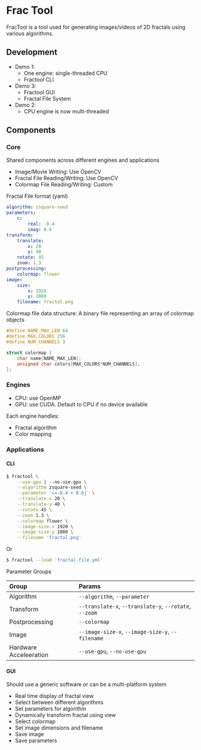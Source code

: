 Frac Tool
=================================================================================

FracTool is a tool used for generating images/videos of 2D fractals using various 
algorithms.

Development
---------------------------------------------------------------------------------

- Demo 1:
    - One engine: single-threaded CPU
    - Fractool CLI
- Demo 3:
    - Fractool GUI
    - Fractal File System
- Demo 2:
    - CPU engine is now multi-threaded

Components
---------------------------------------------------------------------------------

### Core

Shared components across different engines and applications

- Image/Movie Writing: Use OpenCV
- Fractal File Reading/Writing: Use OpenCV
- Colormap File Reading/Writing: Custom

Fractal File format (yaml)

```yaml
algorithm: zsquare-seed
parameters:
    c:
        real: -0.4
        imag: 0.6
transform:
    translate:
        x: 20
        y: 40
    rotate: 45
    zoom: 1.3
postprocessing:
    colormap: flower
image:
    size:
        x: 1920
        y: 1080
    filename: fractal.png
```

Colormap file data structure: A binary file representing an array of colormap objects

```c++
#define NAME_MAX_LEN 64
#define MAX_COLORS 256
#define NUM_CHANNELS 3

struct colormap {
    char name[NAME_MAX_LEN];
    unsigned char colors[MAX_COLORS*NUM_CHANNELS];
};
```

### Engines

- CPU: use OpenMP
- GPU: use CUDA. Default to CPU if no device available

Each engine handles:

- Fractal algorithm
- Color mapping

### Applications

#### CLI

```bash
$ fractool \
    --use-gpu | --no-use-gpu \
    --algorithm zsquare-seed \
    --parameter 'c=-0.4 + 0.6j' \
    --translate-x 20 \
    --translate-y 40 \
    --rotate 45 \
    --zoom 1.3 \
    --colormap flower \
    --image-size-x 1920 \
    --image-size-y 1080 \
    --filename 'fractal.png'
```

Or

```bash
$ fractool --load 'fractal-file.yml'
```

Parameter Groups

| Group                  | Params                                                 |
|:-----------------------|:-------------------------------------------------------|
| Algorithm              | `--algorithm`, `--parameter`                           |
| Transform              | `--translate-x`, `--translate-y`, `--rotate`, `--zoom` |
| Postprocessing         | `--colormap`                                           |
| Image                  | `--image-size-x`, `--image-size-y`, `--filename`       |
| Hardware Acceleeration | `--use-gpu`, `--no-use-gpu`                            |

#### GUI

Should use a generic software or can be a multi-platform system

- Real time display of fractal view
- Select between different algorithms
- Set parameters for algorithm
- Dynamically transform fractal using view
- Select colormap
- Set image dimensions and filename
- Save image
- Save parameters